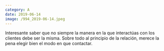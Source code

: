 ```yaml
--- 
category: A 
date: 2019-06-14 
image: /994_2019-06-14.jpeg 
--- 
```


Interesante saber que no siempre la manera en la que interactúas con los clientes debe ser la misma. Sobre todo al principio de la relación, merece la pena elegir bien el modo en que contactar.
